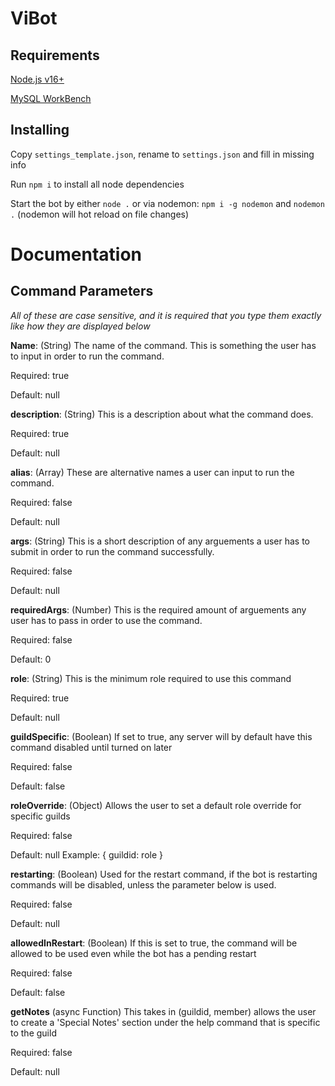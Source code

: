 # ViBot

## Requirements
[Node.js v16+](https://nodejs.org/en/)

[MySQL WorkBench](https://www.mysql.com/products/workbench/)

## Installing
Copy `settings_template.json`, rename to `settings.json` and fill in missing info

Run `npm i` to install all node dependencies

Start the bot by either `node .` or via nodemon: `npm i -g nodemon` and `nodemon .` (nodemon will hot reload on file changes)

# Documentation
## Command Parameters
*All of these are case sensitive, and it is required that you type them exactly like how they are displayed below*

**Name**: (String) The name of the command. This is something the user has to input in order to run the command.

Required: true

Default: null

**description**: (String) This is a description about what the command does.

Required: true

Default: null

**alias**: (Array) These are alternative names a user can input to run the command.

Required: false

Default: null

**args**: (String) This is a short description of any arguements a user has to submit in order to run the command successfully.

Required: false

Default: null

**requiredArgs**: (Number) This is the required amount of arguements any user has to pass in order to use the command.

Required: false

Default: 0

**role**: (String) This is the minimum role required to use this command

Required: true

Default: null

**guildSpecific**: (Boolean) If set to true, any server will by default have this command disabled until turned on later

Required: false

Default: false

**roleOverride**: (Object) Allows the user to set a default role override for specific guilds

Required: false

Default: null
Example: { guildid: role }

**restarting**: (Boolean) Used for the restart command, if the bot is restarting commands will be disabled, unless the parameter below is used.

Required: false

Default: null

**allowedInRestart**: (Boolean) If this is set to true, the command will be allowed to be used even while the bot has a pending restart

Required: false

Default: false

**getNotes** (async Function) This takes in (guildid, member) allows the user to create a 'Special Notes' section under the help command that is specific to the guild

Required: false

Default: null
